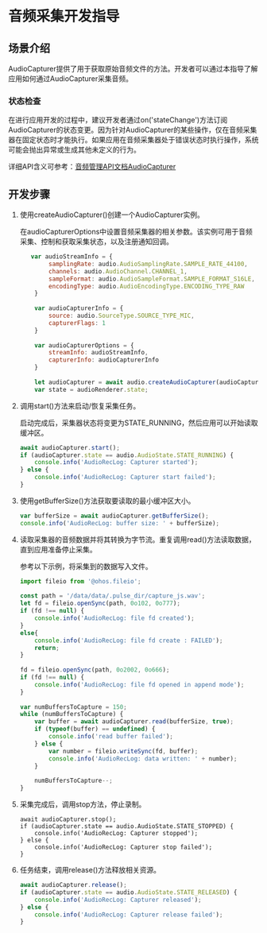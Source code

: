 # 音频采集开发指导

## 场景介绍

AudioCapturer提供了用于获取原始音频文件的方法。开发者可以通过本指导了解应用如何通过AudioCapturer采集音频。

### 状态检查

在进行应用开发的过程中，建议开发者通过on('stateChange')方法订阅AudioCapturer的状态变更。因为针对AudioCapturer的某些操作，仅在音频采集器在固定状态时才能执行。如果应用在音频采集器处于错误状态时执行操作，系统可能会抛出异常或生成其他未定义的行为。

详细API含义可参考：[音频管理API文档AudioCapturer](../reference/apis/js-apis-audio.md)

## 开发步骤

1. 使用createAudioCapturer()创建一个AudioCapturer实例。

   在audioCapturerOptions中设置音频采集器的相关参数。该实例可用于音频采集、控制和获取采集状态，以及注册通知回调。 

   ```js
      var audioStreamInfo = {
           samplingRate: audio.AudioSamplingRate.SAMPLE_RATE_44100,
           channels: audio.AudioChannel.CHANNEL_1,
           sampleFormat: audio.AudioSampleFormat.SAMPLE_FORMAT_S16LE,
           encodingType: audio.AudioEncodingType.ENCODING_TYPE_RAW
       }
      
       var audioCapturerInfo = {
           source: audio.SourceType.SOURCE_TYPE_MIC,
           capturerFlags: 1
       }
      
       var audioCapturerOptions = {
           streamInfo: audioStreamInfo,
           capturerInfo: audioCapturerInfo
       }
      
       let audioCapturer = await audio.createAudioCapturer(audioCapturerOptions);
       var state = audioRenderer.state;
   ```

2. 调用start()方法来启动/恢复采集任务。

   启动完成后，采集器状态将变更为STATE_RUNNING，然后应用可以开始读取缓冲区。

   ```js
   await audioCapturer.start();
   if (audioCapturer.state == audio.AudioState.STATE_RUNNING) {
       console.info('AudioRecLog: Capturer started');
   } else {
       console.info('AudioRecLog: Capturer start failed');
   }
   ```

3. 使用getBufferSize()方法获取要读取的最小缓冲区大小。

   ```js
   var bufferSize = await audioCapturer.getBufferSize();
   console.info('AudioRecLog: buffer size: ' + bufferSize);
   ```

4. 读取采集器的音频数据并将其转换为字节流。重复调用read()方法读取数据，直到应用准备停止采集。   

   参考以下示例，将采集到的数据写入文件。 

   ```js
   import fileio from '@ohos.fileio';
      
   const path = '/data/data/.pulse_dir/capture_js.wav';
   let fd = fileio.openSync(path, 0o102, 0o777);
   if (fd !== null) {
       console.info('AudioRecLog: file fd created');
   }
   else{
       console.info('AudioRecLog: file fd create : FAILED');
       return;
   }
      
   fd = fileio.openSync(path, 0o2002, 0o666);
   if (fd !== null) {
       console.info('AudioRecLog: file fd opened in append mode');
   }
      
   var numBuffersToCapture = 150;
   while (numBuffersToCapture) {
       var buffer = await audioCapturer.read(bufferSize, true);
       if (typeof(buffer) == undefined) {
           console.info('read buffer failed');
       } else {
           var number = fileio.writeSync(fd, buffer);
           console.info('AudioRecLog: data written: ' + number);
       }
      
       numBuffersToCapture--;
   }
   ```

5. 采集完成后，调用stop方法，停止录制。

   ```
   await audioCapturer.stop();
   if (audioCapturer.state == audio.AudioState.STATE_STOPPED) {
       console.info('AudioRecLog: Capturer stopped');
   } else {
       console.info('AudioRecLog: Capturer stop failed');
   }
   ```

6. 任务结束，调用release()方法释放相关资源。

   ```js
   await audioCapturer.release();
   if (audioCapturer.state == audio.AudioState.STATE_RELEASED) {
       console.info('AudioRecLog: Capturer released');
   } else {
       console.info('AudioRecLog: Capturer release failed');
   }
   ```